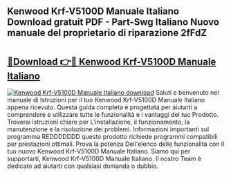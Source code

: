 ## Kenwood Krf-V5100D Manuale Italiano Download gratuit PDF - Part-Swg Italiano Nuovo manuale del proprietario di riparazione 2fFdZ

# <h2><a href="http://dff7rm.blite.top/?on=Kenwood+Krf-V5100D+Manuale+Italiano">🔗Download 👉🔴 Kenwood Krf-V5100D Manuale Italiano</a></h2>

[![Kenwood Krf-V5100D Manuale Italiano download](https://i.imgur.com/lujVjoI.png)](http://dff7rm.blite.top/?on=Kenwood+Krf-V5100D+Manuale+Italiano)
Saluti e benvenuto nel manuale di Istruzioni per il tuo Kenwood Krf-V5100D Manuale Italiano appena ricevuto. Questa guida completa è progettata per aiutarti a comprendere e utilizzare tutte le funzionalità e i vantaggi del tuo Prodotto. Troverai istruzioni chiare per L'installazione, il funzionamento, la manutenzione e la risoluzione dei problemi. Informazioni importanti sul programma REDDDDDDD questo prodotto richiede programmi compatibili per prestazioni ottimali. Prova la potenza Dell'elenco delle funzionalità con il tuo nuovo Kenwood Krf-V5100D Manuale Italiano. Siamo qui per supportarti, Kenwood Krf-V5100D Manuale Italiano. Il nostro Team è dedicato ad aiutarti con qualsiasi domanda o dubbio.
